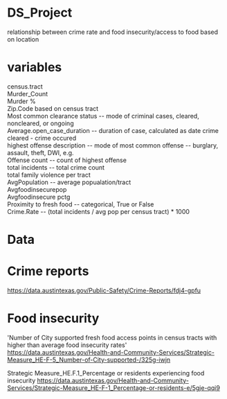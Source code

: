 # DS_Project
relationship between crime rate and food insecurity/access to food based on location

# variables
 census.tract  
 Murder_Count  
 Murder %  
 Zip.Code based on census tract  
 Most common clearance status -- mode of criminal cases, cleared, noncleared, or ongoing  
 Average.open_case_duration -- duration of case, calculated as date crime cleared - crime occured  
 highest offense description -- mode of most common offense -- burglary, assault, theft, DWI, e.g.  
 Offense count -- count of highest offense   
 total incidents -- total crime count  
 total family violence per tract  
 AvgPopulation -- average popualation/tract  
 Avgfoodinsecurepop   
 Avgfoodinsecure pctg  
 Proximity to fresh food -- categorical, True or False  
 Crime.Rate -- (total incidents / avg pop per census tract) * 1000  

# Data
# Crime reports    
https://data.austintexas.gov/Public-Safety/Crime-Reports/fdj4-gpfu    
# Food insecurity 
'Number of City supported fresh food access points in census tracts with higher than average food insecurity rates'   
https://data.austintexas.gov/Health-and-Community-Services/Strategic-Measure_HE-F-5_Number-of-City-supported-/325g-iwjn   

Strategic Measure_HE.F.1_Percentage or residents experiencing food insecurity
https://data.austintexas.gov/Health-and-Community-Services/Strategic-Measure_HE-F-1_Percentage-or-residents-e/5gje-qqi9   

